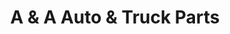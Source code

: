 ---
title: "A & A Auto & Truck Parts"
url: /shelby-township/a-and-a-auto-and-truck-parts/
shop: shop
---